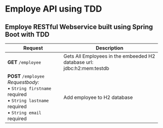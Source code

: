 # Employe API using TDD
## Employe RESTful Webservice built using Spring Boot with TDD


Request | Description
------------ | -------------
**GET** `/employee`  | Gets All Employees in the embeeded H2 database url: <br> jdbc:h2:mem:testdb
**POST** `/employee` <br> *Requestbody:* <br> • `String firstname` required <br> • `String lastname` required <br> • `String email` required | Add employee to H2 database


